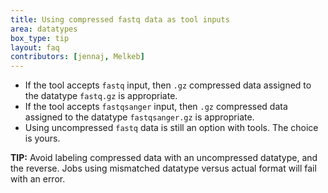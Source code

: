 ```yaml
---
title: Using compressed fastq data as tool inputs
area: datatypes
box_type: tip
layout: faq
contributors: [jennaj, Melkeb]
---
```

 

- If the tool accepts `fastq` input, then `.gz` compressed data assigned to the datatype `fastq.gz` is appropriate.
- If the tool accepts `fastqsanger` input, then `.gz` compressed data assigned to the datatype `fastqsanger.gz` is appropriate.
- Using uncompressed `fastq` data is still an option with tools. The choice is yours.

**TIP:** Avoid labeling compressed data with an uncompressed datatype, and the reverse. Jobs using mismatched datatype versus actual format will fail with an error.
